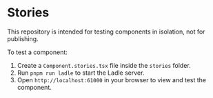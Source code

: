 # Stories

This repository is intended for testing components in isolation, not for publishing.

To test a component:  
1. Create a `Component.stories.tsx` file inside the `stories` folder.  
2. Run `pnpm run ladle` to start the Ladle server.  
3. Open `http://localhost:61000` in your browser to view and test the component.